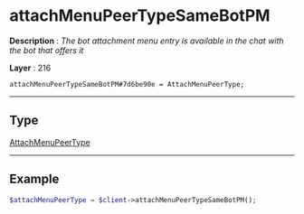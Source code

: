 # attachMenuPeerTypeSameBotPM

**Description** : *The bot attachment menu entry is available in the chat with the bot that offers it*

**Layer** : 216

```tl
attachMenuPeerTypeSameBotPM#7d6be90e = AttachMenuPeerType;
```

---

## Type

[AttachMenuPeerType](type/AttachMenuPeerType)

---

## Example

```php
$attachMenuPeerType = $client->attachMenuPeerTypeSameBotPM();
```